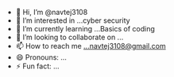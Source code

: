 - 👋 Hi, I’m @navtej3108
- 👀 I’m interested in ...cyber security
- 🌱 I’m currently learning ...Basics of coding
- 💞️ I’m looking to collaborate on ...
- 📫 How to reach me ...navtej3108@gmail.com
- 😄 Pronouns: ...
- ⚡ Fun fact: ...

<!---
navtej3108/navtej3108 is a ✨ special ✨ repository because its `README.md` (this file) appears on your GitHub profile.
You can click the Preview link to take a look at your changes.
--->
